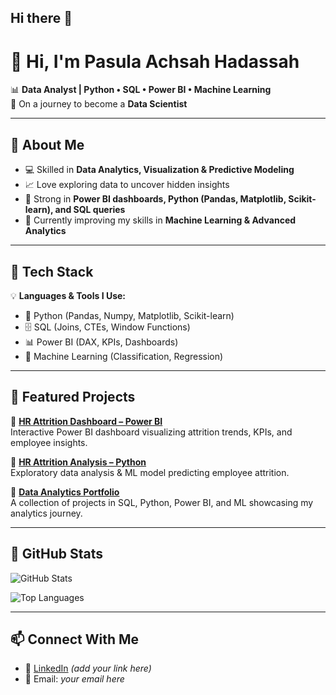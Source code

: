 ## Hi there 👋

<!--
**Achsah-Data/Achsah-Data** is a ✨ _special_ ✨ repository because its `README.md` (this file) appears on your GitHub profile.

Here are some ideas to get you started:

- 🔭 I’m currently working on ...
- 🌱 I’m currently learning ...
- 👯 I’m looking to collaborate on ...
- 🤔 I’m looking for help with ...
- 💬 Ask me about ...
- 📫 How to reach me: ...
- 😄 Pronouns: ...
- ⚡ Fun fact: ...
-->
# 👋 Hi, I'm Pasula Achsah Hadassah  

📊 **Data Analyst | Python • SQL • Power BI • Machine Learning**  
🚀 On a journey to become a **Data Scientist**  

---

## 🔹 About Me  
- 💻 Skilled in **Data Analytics, Visualization & Predictive Modeling**  
- 📈 Love exploring data to uncover hidden insights  
- 🎯 Strong in **Power BI dashboards, Python (Pandas, Matplotlib, Scikit-learn), and SQL queries**  
- 🌱 Currently improving my skills in **Machine Learning & Advanced Analytics**  

---

## 🔹 Tech Stack  
💡 **Languages & Tools I Use:**  
- 🐍 Python (Pandas, Numpy, Matplotlib, Scikit-learn)  
- 🗄️ SQL (Joins, CTEs, Window Functions)  
- 📊 Power BI (DAX, KPIs, Dashboards)  
- 🤖 Machine Learning (Classification, Regression)  

---

## 🔹 Featured Projects  
📌 **[HR Attrition Dashboard – Power BI](https://github.com/Achsah-Data/hr-attrition-dashboard-powerbi)**  
Interactive Power BI dashboard visualizing attrition trends, KPIs, and employee insights.  

📌 **[HR Attrition Analysis – Python](https://github.com/Achsah-Data/hr-attrition-analysis)**  
Exploratory data analysis & ML model predicting employee attrition.  

📌 **[Data Analytics Portfolio](https://github.com/Achsah-Data/data-analytics-portfolio)**  
A collection of projects in SQL, Python, Power BI, and ML showcasing my analytics journey.  

---

## 🔹 GitHub Stats  
![GitHub Stats](https://github-readme-stats.vercel.app/api?username=Achsah-Data&show_icons=true&theme=tokyonight)  

![Top Languages](https://github-readme-stats.vercel.app/api/top-langs/?username=Achsah-Data&layout=compact&theme=tokyonight)  

---

## 📫 Connect With Me  
- 💼 [LinkedIn](https://www.linkedin.com/) *(add your link here)*  
- 📧 Email: *your email here*  

